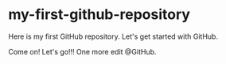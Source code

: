 # my-first-github-repository
Here is my first GitHub repository. Let's get started with GitHub.

Come on! Let's go!!! One more edit @GitHub.
